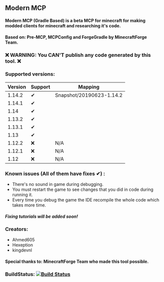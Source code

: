 
## Modern MCP

#### Modern MCP (Gradle Based) is a beta MCP for minecraft for making modded clients for minecraft and researching it's code.

#### Based on: Pre-MCP, MCPConfig and ForgeGradle by MinecraftForge Team.

### ❌ WARNING: You CAN'T publish any code generated by this tool. ❌
 
### Supported versions:

| Version     | Support | Mapping |
| ---      | ---       | ---       |
| 1.14.2 | ✔         | Snapshot/20190623-1.14.2 |
| 1.14.1     | ✔       |  |
| 1.14 | ✔     |  |
| 1.13.2 | ✔   |  |
| 1.13.1 | ✔    |  |
| 1.13 | ✔    |  |
| 1.12.2 | ❌    | N/A |
| 1.12.1 | ❌    | N/A |
| 1.12 | ❌    | N/A |

### Known issues (All of them have fixes ✔) :

* There's no sound in game during debugging.
* You must restart the game to see changes that you did in code during running it.
* Every time you debug the game the IDE recompile the whole code which takes more time.

##### Fixing tutorials will be added soon!

### Creators:

* Ahmed605
* Hexeption
* kingdevnl

#### Special thanks to: **MinecraftForge** Team who made this tool possible.

### BuildStatus: [![Build Status](https://travis-ci.org/ahmed605/Modern-MCP.svg?branch=master)](https://travis-ci.org/ahmed605/Modern-MCP)
